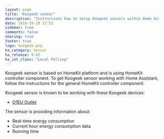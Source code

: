 ```yaml
---
layout: page
title: "Koogeek sensor"
description: "Instructions how to setup Koogeek sensors within Home Assistant."
date: 2018-10-28 17:53
sidebar: true
comments: false
sharing: true
footer: true
logo: koogeek.png
ha_category: Sensor
ha_release: 0.82
ha_iot_class: "Local Polling"
---
```


Koogeek sensor is based on HomeKit platform and is using HomeKit controller component.
To get Koogeek sensor working with Home Assistant, follow the instructions for the general HomeKit controller component.

Koogeek sensor is known to be working with these Koogeek devices:

- [O1EU Outlet](https://www.koogeek.com/p-o1eu.html)

The sensor is providing information about:

- Real-time energy consumption
- Current hour energy consumption data
- Running time
